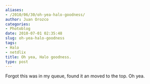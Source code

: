 ```yaml
---
aliases:
- /2010/06/30/oh-yea-halo-goodness/
author: Juan Orozco
categories:
- Photoblog
date: 2010-07-01 02:35:48
slug: oh-yea-halo-goodness
tags:
- Halo
- netdlix
title: Oh yea, Halo goodness.
type: post
---
```


Forgot this was in my queue, found it an moved to the top. Oh yea.

[<img src="http://juanthedesigner.files.wordpress.com/2010/06/p_1600_1200_d298834d-716c-4e0a-b85b-3a5ce123e71e1.jpeg?w=580" alt="" class="alignnone size-full" data-recalc-dims="1" />][1]

[1]: http://juanthedesigner.files.wordpress.com/2010/06/p_1600_1200_d298834d-716c-4e0a-b85b-3a5ce123e71e1.jpeg?w=580